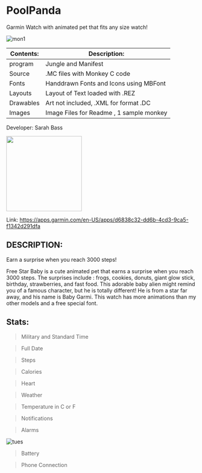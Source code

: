 # PoolPanda
Garmin Watch with animated pet that fits any size watch!


![mon1](https://github.com/SarahBass/PoolPanda/assets/69780815/64d0c5f2-77da-441d-98ac-2af743c34482)



Contents: | Description:
--------- | ------------
program  | Jungle and Manifest 
Source | .MC files with Monkey C code
Fonts | Handdrawn Fonts and Icons using MBFont 
Layouts | Layout of Text loaded with .REZ 
Drawables | Art not included, .XML for format .DC
Images    | Image Files for Readme , 1 sample monkey
 
 Developer: Sarah Bass
 
[<img src="https://github.com/SarahBass/PoolPanda/assets/69780815/90d518ba-f170-4698-9251-c60e32c1f502" width="200" height="200">](https://apps.garmin.com/en-US/apps/d6838c32-dd6b-4cd3-9ca5-f1342d291dfa)

 
 Link: https://apps.garmin.com/en-US/apps/d6838c32-dd6b-4cd3-9ca5-f1342d291dfa




## DESCRIPTION:
Earn a surprise when you reach 3000 steps!

Free Star Baby is a cute animated pet that earns a surprise when you reach 3000 steps. The surprises include : frogs, cookies, donuts, giant glow stick, birthday, strawberries, and fast food. This adorable baby alien might remind you of a famous character, but he is totally different! He is from a star far away, and his name is Baby Garmi. This watch has more animations than my other models and a free special font. 


## Stats:

>Military and Standard Time

>Full Date

>Steps

>Calories

>Heart

>Weather

>Temperature in C or F

>Notifications

>Alarms

![tues](https://github.com/SarahBass/PoolPanda/assets/69780815/8be4505c-9674-4c11-8287-ec9e503e520c)

>Battery

>Phone Connection




